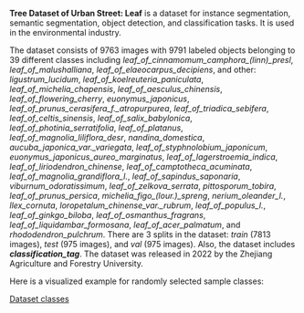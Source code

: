**Tree Dataset of Urban Street: Leaf** is a dataset for instance segmentation, semantic segmentation, object detection, and classification tasks. It is used in the environmental industry. 

The dataset consists of 9763 images with 9791 labeled objects belonging to 39 different classes including *leaf_of_cinnamomum_camphora_(linn)_presl*, *leaf_of_malushalliana*, *leaf_of_elaeocarpus_decipiens*, and other: *ligustrum_lucidum*, *leaf_of_koelreuteria_paniculata*, *leaf_of_michelia_chapensis*, *leaf_of_aesculus_chinensis*, *leaf_of_flowering_cherry*, *euonymus_japonicus*, *leaf_of_prunus_cerasifera_f._atropurpurea*, *leaf_of_triadica_sebifera*, *leaf_of_celtis_sinensis*, *leaf_of_salix_babylonica*, *leaf_of_photinia_serratifolia*, *leaf_of_platanus*, *leaf_of_magnolia_liliflora_desr*, *nandina_domestica*, *aucuba_japonica_var._variegata*, *leaf_of_styphnolobium_japonicum*, *euonymus_japonicus_aureo_marginatus*, *leaf_of_lagerstroemia_indica*, *leaf_of_liriodendron_chinense*, *leaf_of_camptotheca_acuminata*, *leaf_of_magnolia_grandiflora_l.*, *leaf_of_sapindus_saponaria*, *viburnum_odoratissimum*, *leaf_of_zelkova_serrata*, *pittosporum_tobira*, *leaf_of_prunus_persica*, *michelia_figo_(lour.)_spreng*, *nerium_oleander_l.*, *llex_cornuta*, *loropetalum_chinense_var._rubrum*, *leaf_of_populus_l.*, *leaf_of_ginkgo_biloba*, *leaf_of_osmanthus_fragrans*, *leaf_of_liquidambar_formosana*, *leaf_of_acer_palmatum*, and *rhododendron_pulchrum*. There are 3 splits in the dataset: *train* (7813 images), *test* (975 images), and *val* (975 images). Also, the dataset includes ***classification_tag***. The dataset was released in 2022 by the Zhejiang Agriculture and Forestry University.

Here is a visualized example for randomly selected sample classes:

[Dataset classes](https://github.com/dataset-ninja/urban-street-leaf/raw/main/visualizations/classes_preview.webm)
